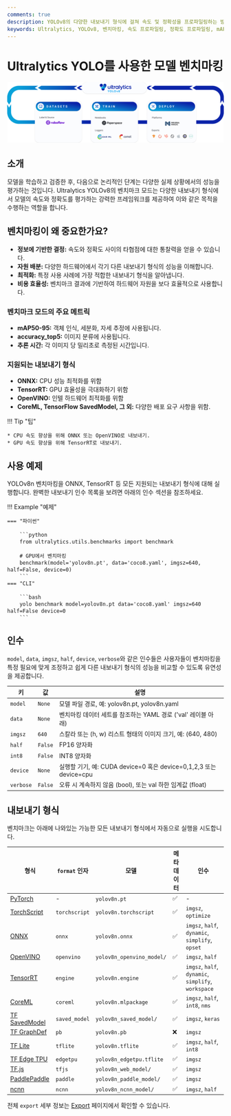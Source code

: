 ```yaml
---
comments: true
description: YOLOv8의 다양한 내보내기 형식에 걸쳐 속도 및 정확성을 프로파일링하는 방법을 알아보고, mAP50-95, accuracy_top5 메트릭 및 기타에 대한 통찰을 얻으십시오.
keywords: Ultralytics, YOLOv8, 벤치마킹, 속도 프로파일링, 정확도 프로파일링, mAP50-95, accuracy_top5, ONNX, OpenVINO, TensorRT, YOLO 내보내기 형식
---
```


# Ultralytics YOLO를 사용한 모델 벤치마킹

<img width="1024" src="https://github.com/ultralytics/assets/raw/main/yolov8/banner-integrations.png" alt="Ultralytics YOLO 생태계 및 통합">

## 소개

모델을 학습하고 검증한 후, 다음으로 논리적인 단계는 다양한 실제 상황에서의 성능을 평가하는 것입니다. Ultralytics YOLOv8의 벤치마크 모드는 다양한 내보내기 형식에서 모델의 속도와 정확도를 평가하는 강력한 프레임워크를 제공하여 이와 같은 목적을 수행하는 역할을 합니다.

## 벤치마킹이 왜 중요한가요?

- **정보에 기반한 결정:** 속도와 정확도 사이의 타협점에 대한 통찰력을 얻을 수 있습니다.
- **자원 배분:** 다양한 하드웨어에서 각기 다른 내보내기 형식의 성능을 이해합니다.
- **최적화:** 특정 사용 사례에 가장 적합한 내보내기 형식을 알아냅니다.
- **비용 효율성:** 벤치마크 결과에 기반하여 하드웨어 자원을 보다 효율적으로 사용합니다.

### 벤치마크 모드의 주요 메트릭

- **mAP50-95:** 객체 인식, 세분화, 자세 추정에 사용됩니다.
- **accuracy_top5:** 이미지 분류에 사용됩니다.
- **추론 시간:** 각 이미지 당 밀리초로 측정된 시간입니다.

### 지원되는 내보내기 형식

- **ONNX:** CPU 성능 최적화를 위함
- **TensorRT:** GPU 효율성을 극대화하기 위함
- **OpenVINO:** 인텔 하드웨어 최적화를 위함
- **CoreML, TensorFlow SavedModel, 그 외:** 다양한 배포 요구 사항을 위함.

!!! Tip "팁"

    * CPU 속도 향상을 위해 ONNX 또는 OpenVINO로 내보내기.
    * GPU 속도 향상을 위해 TensorRT로 내보내기.

## 사용 예제

YOLOv8n 벤치마킹을 ONNX, TensorRT 등 모든 지원되는 내보내기 형식에 대해 실행합니다. 완벽한 내보내기 인수 목록을 보려면 아래의 인수 섹션을 참조하세요.

!!! Example "예제"

    === "파이썬"

        ```python
        from ultralytics.utils.benchmarks import benchmark

        # GPU에서 벤치마킹
        benchmark(model='yolov8n.pt', data='coco8.yaml', imgsz=640, half=False, device=0)
        ```
    === "CLI"

        ```bash
        yolo benchmark model=yolov8n.pt data='coco8.yaml' imgsz=640 half=False device=0
        ```

## 인수

`model`, `data`, `imgsz`, `half`, `device`, `verbose`와 같은 인수들은 사용자들이 벤치마킹을 특정 필요에 맞게 조정하고 쉽게 다른 내보내기 형식의 성능을 비교할 수 있도록 유연성을 제공합니다.

| 키         | 값       | 설명                                                       |
|-----------|---------|----------------------------------------------------------|
| `model`   | `None`  | 모델 파일 경로, 예: yolov8n.pt, yolov8n.yaml                    |
| `data`    | `None`  | 벤치마킹 데이터 세트를 참조하는 YAML 경로 ('val' 레이블 아래)                 |
| `imgsz`   | `640`   | 스칼라 또는 (h, w) 리스트 형태의 이미지 크기, 예: (640, 480)              |
| `half`    | `False` | FP16 양자화                                                 |
| `int8`    | `False` | INT8 양자화                                                 |
| `device`  | `None`  | 실행할 기기, 예: CUDA device=0 혹은 device=0,1,2,3 또는 device=cpu |
| `verbose` | `False` | 오류 시 계속하지 않음 (bool), 또는 val 하한 임계값 (float)               |

## 내보내기 형식

벤치마크는 아래에 나와있는 가능한 모든 내보내기 형식에서 자동으로 실행을 시도합니다.

| 형식                                                                 | `format` 인자   | 모델                        | 메타데이터 | 인수                                                  |
|--------------------------------------------------------------------|---------------|---------------------------|-------|-----------------------------------------------------|
| [PyTorch](https://pytorch.org/)                                    | -             | `yolov8n.pt`              | ✅     | -                                                   |
| [TorchScript](https://pytorch.org/docs/stable/jit.html)            | `torchscript` | `yolov8n.torchscript`     | ✅     | `imgsz`, `optimize`                                 |
| [ONNX](https://onnx.ai/)                                           | `onnx`        | `yolov8n.onnx`            | ✅     | `imgsz`, `half`, `dynamic`, `simplify`, `opset`     |
| [OpenVINO](https://docs.openvino.ai/latest/index.html)             | `openvino`    | `yolov8n_openvino_model/` | ✅     | `imgsz`, `half`                                     |
| [TensorRT](https://developer.nvidia.com/tensorrt)                  | `engine`      | `yolov8n.engine`          | ✅     | `imgsz`, `half`, `dynamic`, `simplify`, `workspace` |
| [CoreML](https://github.com/apple/coremltools)                     | `coreml`      | `yolov8n.mlpackage`       | ✅     | `imgsz`, `half`, `int8`, `nms`                      |
| [TF SavedModel](https://www.tensorflow.org/guide/saved_model)      | `saved_model` | `yolov8n_saved_model/`    | ✅     | `imgsz`, `keras`                                    |
| [TF GraphDef](https://www.tensorflow.org/api_docs/python/tf/Graph) | `pb`          | `yolov8n.pb`              | ❌     | `imgsz`                                             |
| [TF Lite](https://www.tensorflow.org/lite)                         | `tflite`      | `yolov8n.tflite`          | ✅     | `imgsz`, `half`, `int8`                             |
| [TF Edge TPU](https://coral.ai/docs/edgetpu/models-intro/)         | `edgetpu`     | `yolov8n_edgetpu.tflite`  | ✅     | `imgsz`                                             |
| [TF.js](https://www.tensorflow.org/js)                             | `tfjs`        | `yolov8n_web_model/`      | ✅     | `imgsz`                                             |
| [PaddlePaddle](https://github.com/PaddlePaddle)                    | `paddle`      | `yolov8n_paddle_model/`   | ✅     | `imgsz`                                             |
| [ncnn](https://github.com/Tencent/ncnn)                            | `ncnn`        | `yolov8n_ncnn_model/`     | ✅     | `imgsz`, `half`                                     |

전체 `export` 세부 정보는 [Export](https://docs.ultralytics.com/modes/export/) 페이지에서 확인할 수 있습니다.

